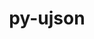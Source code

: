 ---
title: "py-ujson"
layout: cache
categories: [package, v0.22.1]
meta: {"versions": ["5.7.0"], "compilers": ["gcc@=10.2.1", "gcc@=7.5.0"], "oss": ["centos7", "ubuntu18.04"], "platforms": ["linux"], "targets": ["x86_64_v3"], "stacks": ["developer-tools", "developer-tools-manylinux2014", "root"], "num_specs": 2, "num_specs_by_stack": {"developer-tools-manylinux2014": 1, "root": 2, "developer-tools": 1}}
spec_details: [{"hash": "wjtkivp27cvhdsrsggcak755uujklrgf", "compiler": "gcc@=10.2.1", "versions": ["5.7.0"], "os": "centos7", "platform": "linux", "target": "x86_64_v3", "variants": ["build_system=python_pip"], "stacks": ["developer-tools-manylinux2014", "root"], "size": "-", "tarball": "https://binaries.spack.io/releases/v0.22.1/build_cache/linux-centos7-x86_64_v3/gcc-10.2.1/py-ujson-5.7.0/linux-centos7-x86_64_v3-gcc-10.2.1-py-ujson-5.7.0-wjtkivp27cvhdsrsggcak755uujklrgf.spack"}, {"hash": "ziaesdtt3r765vn7ri6exuuhmjo6y6t3", "compiler": "gcc@=7.5.0", "versions": ["5.7.0"], "os": "ubuntu18.04", "platform": "linux", "target": "x86_64_v3", "variants": ["build_system=python_pip"], "stacks": ["root", "developer-tools"], "size": "-", "tarball": "https://binaries.spack.io/releases/v0.22.1/build_cache/linux-ubuntu18.04-x86_64_v3/gcc-7.5.0/py-ujson-5.7.0/linux-ubuntu18.04-x86_64_v3-gcc-7.5.0-py-ujson-5.7.0-ziaesdtt3r765vn7ri6exuuhmjo6y6t3.spack"}]
---